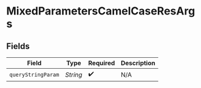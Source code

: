 # MixedParametersCamelCaseResArgs


## Fields

| Field              | Type               | Required           | Description        |
| ------------------ | ------------------ | ------------------ | ------------------ |
| `queryStringParam` | *String*           | :heavy_check_mark: | N/A                |